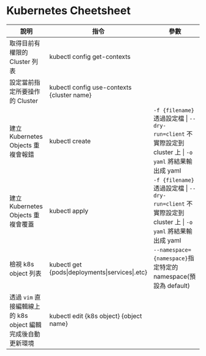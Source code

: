 # Kubernetes Cheetsheet

| 說明 | 指令 | 參數|
| --- | --- | --- |
| 取得目前有權限的 Cluster 列表 | kubectl config get-contexts ||
| 設定當前指定所要操作的 Cluster | kubectl config use-contexts {cluster name} ||
|建立 Kubernetes Objects 重複會報錯|kubectl create | `-f {filename}` 透過設定檔 \| `--dry-run=client` 不實際設定到 cluster 上 \| `-o yaml` 將結果輸出成 yaml  |
|建立 Kubernetes Objects 重複會覆蓋|kubectl apply | `-f {filename}` 透過設定檔 \| `--dry-run=client` 不實際設定到 cluster 上 \| `-o yaml` 將結果輸出成 yaml |
| 檢視 k8s object 列表 | kubectl get {pods\|deployments\|services\|.etc}|`--namespace={namespace}`指定特定的 namespace(預設為 default)|
|透過 `vim` 直接編輯線上的 k8s object 編輯完成後自動更新環境| kubectl edit {k8s object} {object name}| |
